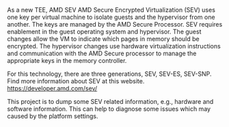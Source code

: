 As a new TEE, AMD SEV AMD Secure Encrypted Virtualization (SEV) uses one key per virtual machine to isolate guests and the hypervisor from one another. The keys are managed by the AMD Secure Processor. SEV requires enablement in the guest operating system and hypervisor. The guest changes allow the VM to indicate which pages in memory should be encrypted. The hypervisor changes use hardware virtualization instructions and communication with the AMD Secure processor to manage the appropriate keys in the memory controller.

For this technology, there are three generations, SEV, SEV-ES, SEV-SNP. Find more information about SEV at this website. https://developer.amd.com/sev/

This project is to dump some SEV related information, e.g., hardware and software information. This can help to diagnose some issues which may caused by the platform settings.

